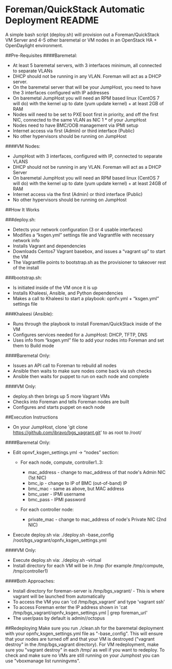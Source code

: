 # Foreman/QuickStack Automatic Deployment README

A simple bash script (deploy.sh) will provision out a Foreman/QuickStack VM Server and 4-5 other baremetal or VM nodes in an OpenStack HA + OpenDaylight environment.

##Pre-Requisites
####Baremetal:
* At least 5 baremetal servers, with 3 interfaces minimum, all connected to separate VLANs
* DHCP should not be running in any VLAN. Foreman will act as a DHCP server.
* On the baremetal server that will be your JumpHost, you need to have the 3 interfaces configured with IP addresses
* On baremetal JumpHost you will need an RPM based linux (CentOS 7 will do) with the kernel up to date (yum update kernel) + at least 2GB of RAM
* Nodes will need to be set to PXE boot first in priority, and off the first NIC, connected to the same VLAN as NIC 1 * of your JumpHost
* Nodes need to have BMC/OOB management via IPMI setup
* Internet access via first (Admin) or third interface (Public)
* No other hypervisors should be running on JumpHost

####VM Nodes:
* JumpHost with 3 interfaces, configured with IP, connected to separate VLANS
* DHCP should not be running in any VLAN.  Foreman will act as a DHCP Server
* On baremetal JumpHost you will need an RPM based linux (CentOS 7 will do) with the kernel up to date (yum update kernel) + at least 24GB of RAM
* Internet access via the first (Admin) or third interface (Public)
* No other hypervisors should be running on JumpHost

##How It Works

###deploy.sh:

* Detects your network configuration (3 or 4 usable interfaces)
* Modifies a “ksgen.yml” settings file and Vagrantfile with necessary network info
* Installs Vagrant and dependencies
* Downloads Centos7 Vagrant basebox, and issues a “vagrant up” to start the VM
* The Vagrantfile points to bootstrap.sh as the provisioner to takeover rest of the install

###bootstrap.sh:

* Is initiated inside of the VM once it is up
* Installs Khaleesi, Ansible, and Python dependencies
* Makes a call to Khaleesi to start a playbook: opnfv.yml + “ksgen.yml” settings file

###Khaleesi (Ansible):

* Runs through the playbook to install Foreman/QuickStack inside of the VM
* Configures services needed for a JumpHost: DHCP, TFTP, DNS
* Uses info from “ksgen.yml” file to add your nodes into Foreman and set them to Build mode

####Baremetal Only:
* Issues an API call to Foreman to rebuild all nodes
* Ansible then waits to make sure nodes come back via ssh checks
* Ansible then waits for puppet to run on each node and complete

####VM Only:
* deploy.sh then brings up 5 more Vagrant VMs
* Checks into Foreman and tells Foreman nodes are built
* Configures and starts puppet on each node

##Execution Instructions

* On your JumpHost, clone 'git clone https://github.com/ibravo/bgs_vagrant.git' to as root to /root/

####Baremetal Only:
* Edit opnvf_ksgen_settings.yml → “nodes” section:

  * For each node, compute, controller1..3:
    * mac_address - change to mac_address of that node's Admin NIC (1st NIC)
    * bmc_ip - change to IP of BMC (out-of-band) IP
    * bmc_mac - same as above, but MAC address
    * bmc_user - IPMI username
    * bmc_pass - IPMI password

  * For each controller node:
    * private_mac - change to mac_address of node's Private NIC (2nd NIC)

* Execute deploy.sh via: ./deploy.sh -base_config /root/bgs_vagrant/opnfv_ksgen_settings.yml

####VM Only:
* Execute deploy.sh via: ./deploy.sh -virtual
* Install directory for each VM will be in /tmp (for example /tmp/compute, /tmp/controller1)

####Both Approaches:
* Install directory for foreman-server is /tmp/bgs_vagrant/ - This is where vagrant will be launched from automatically
* To access the VM you can 'cd /tmp/bgs_vagrant' and type 'vagrant ssh'
* To access Foreman enter the IP address shown in 'cat /tmp/bgs_vagrant/opnfv_ksgen_settings.yml | grep foreman_url'
* The user/pass by default is admin//octopus

##Redeploying
Make sure you run ./clean.sh for the baremetal deployment with your opnfv_ksgen_settings.yml file as "-base_config".  This will ensure that your nodes are turned off and that your VM is destroyed ("vagrant destroy" in the /tmp/bgs_vagrant directory).
For VM redeployment, make sure you "vagrant destroy" in each /tmp/<node> as well if you want to redeploy.  To check and make sure no VMs are still running on your Jumphost you can use "vboxmanage list runningvms".
